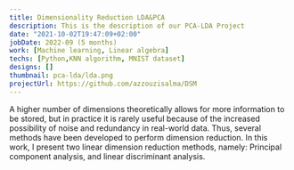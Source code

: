```yaml
---
title: Dimensionality Reduction LDA&PCA
description: This is the description of our PCA-LDA Project
date: "2021-10-02T19:47:09+02:00"
jobDate: 2022-09 (5 months)
work: [Machine learning, Linear algebra]
techs: [Python,KNN algorithm, MNIST dataset]
designs: []
thumbnail: pca-lda/lda.png
projectUrl: https://github.com/azzouzisalma/DSM
---
```

 A higher number of dimensions theoretically allows for more information to be stored, but in practice it is rarely useful  because of the increased possibility of noise and redundancy in real-world data.
Thus, several methods have been developed to perform dimension reduction. In this work, I  present two linear dimension reduction methods, namely: Principal component analysis, and linear discriminant analysis.